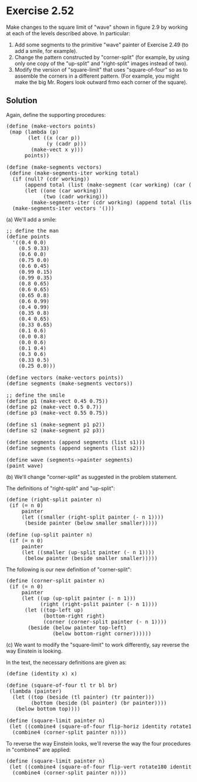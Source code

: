 Exercise 2.52
============= 

Make changes to the square limit of "wave" shown in figure 2.9 by working at each of the levels 
described above. In particular:

1. Add some segments to the primitive "wave" painter of Exercise 2.49 (to add a smile, for example).
2. Change the pattern constructed by "corner-split" (for example, by using only one copy of the 
   "up-split" and "right-split" images instead of two).
3. Modify the version of "square-limit" that uses "square-of-four" so as to assemble the corners in 
   a different pattern. (For example, you might make the big Mr. Rogers look outward frmo each corner
   of the square).

Solution 
--------

Again, define the supporting procedures:

<pre>
(define (make-vectors points)
 (map (lambda (p)
       (let ((x (car p))
             (y (cadr p)))
        (make-vect x y)))
      points))

(define (make-segments vectors)
 (define (make-segments-iter working total)
  (if (null? (cdr working))
      (append total (list (make-segment (car working) (car (car total)))))
      (let ((one (car working))
            (two (cadr working)))
        (make-segments-iter (cdr working) (append total (list (make-segment one two)))))))
  (make-segments-iter vectors '()))
</pre>

(a) We'll add a smile:

<pre>
;; define the man
(define points
  '((0.4 0.0)
    (0.5 0.33)
    (0.6 0.0)
    (0.75 0.0)
    (0.6 0.45)
    (0.99 0.15)
    (0.99 0.35)
    (0.8 0.65)
    (0.6 0.65)
    (0.65 0.8)
    (0.6 0.99)
    (0.4 0.99)
    (0.35 0.8)
    (0.4 0.65)
    (0.33 0.65)
    (0.1 0.6)
    (0.0 0.8)
    (0.0 0.6)
    (0.1 0.4)
    (0.3 0.6)
    (0.33 0.5)
    (0.25 0.0)))

(define vectors (make-vectors points))
(define segments (make-segments vectors))

;; define the smile
(define p1 (make-vect 0.45 0.75))
(define p2 (make-vect 0.5 0.7))
(define p3 (make-vect 0.55 0.75))

(define s1 (make-segment p1 p2))
(define s2 (make-segment p2 p3))

(define segments (append segments (list s1)))
(define segments (append segments (list s2)))

(define wave (segments->painter segments)
(paint wave)
</pre>

(b) We'll change "corner-split" as suggested in the problem statement.

The definitions of "right-split" and "up-split":

<pre>
(define (right-split painter n)
 (if (= n 0)
     painter
     (let ((smaller (right-split painter (- n 1))))
      (beside painter (below smaller smaller)))))

(define (up-split painter n)
 (if (= n 0)
     painter
     (let ((smaller (up-split painter (- n 1))))
      (below painter (beside smaller smaller)))))
</pre>

The following is our new definition of "corner-split":

<pre>
(define (corner-split painter n)
 (if (= n 0)
     painter
     (let ((up (up-split painter (- n 1)))
           (right (right-pslit painter (- n 1))))
      (let ((top-left up)
            (bottom-right right)
            (corner (corner-split painter (- n 1))))
       (beside (below painter top-left)
               (below bottom-right corner))))))
</pre> 

(c) We want to modify the "square-limit" to work differently, say reverse the way Einstein is looking.

In the text, the necessary definitions are given as:

<pre>
(define (identity x) x)

(define (square-of-four tl tr bl br)
 (lambda (painter)
  (let ((top (beside (tl painter) (tr painter)))
        (bottom (beside (bl painter) (br painter))))
   (below bottom top))))

(define (square-limit painter n)
 (let ((combine4 (square-of-four flip-horiz identity rotate180 flip-vert)))
  (combine4 (corner-split painter n))))
</pre>

To reverse the way Einstein looks, we'll reverse the way the four procedures in "combine4" are applied:

<pre>
(define (square-limit painter n)
 (let ((combine4 (square-of-four flip-vert rotate180 identity flip-horiz)))
  (combine4 (corner-split painter n))))
</pre>